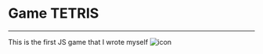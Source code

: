 <h1>Game TETRIS</h1>
<hr>
This is the first JS game that I wrote myself
<img src="main/tetris/images/icon.png" alt="icon">
